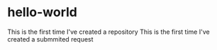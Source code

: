 # hello-world
This is the first time I've created a repository
This is the  first time I've created a submmited request
